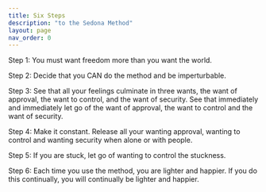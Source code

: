 ```yaml
---
title: Six Steps
description: "to the Sedona Method"
layout: page
nav_order: 0
---
```


Step 1: You must want freedom more than you want the world.

Step 2: Decide that you CAN do the method and be imperturbable.

Step 3: See that all your feelings culminate in three wants, the want of approval, the want to control, and the want of security. See that immediately and immediately let go of the want of approval, the want to control and the want of security.

Step 4: Make it constant. Release all your wanting approval, wanting to control and wanting security when alone or with people.

Step 5: If you are stuck, let go of wanting to control the stuckness.

Step 6: Each time you use the method, you are lighter and happier. If you do this continually, you will continually be lighter and happier.
